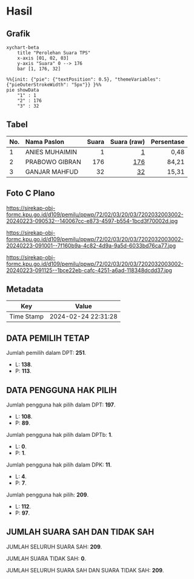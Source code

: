 # Hasil

## Grafik

```mermaid
xychart-beta
    title "Perolehan Suara TPS"
    x-axis [01, 02, 03]
    y-axis "Suara" 0 --> 176
    bar [1, 176, 32]
```

```mermaid
%%{init: {"pie": {"textPosition": 0.5}, "themeVariables": {"pieOuterStrokeWidth": "5px"}} }%%
pie showData
    "1" : 1
    "2" : 176
    "3" : 32
```

## Tabel

| No. | Nama Paslon    | Suara | Suara (raw) | Persentase |
|:--- |:-------------- | -----:| -----------:| ----------:|
| 1   | ANIES MUHAIMIN | 1     | [1][p-1]    | 0,48       |
| 2   | PRABOWO GIBRAN | 176   | [176][p-2]  | 84,21      |
| 3   | GANJAR MAHFUD  | 32    | [32][p-3]   | 15,31      |


[p-1]: https://github.com/gigit-pemilu/pemilu-2024-72-sulawesi-tengah/blob/main/pilpres/hitung-suara/sub/72-sulawesi-tengah/sub/02-poso/sub/03-lage/sub/2003-watuawu/sub/002-tps/sub/paslon-1.txt
[p-2]: https://github.com/gigit-pemilu/pemilu-2024-72-sulawesi-tengah/blob/main/pilpres/hitung-suara/sub/72-sulawesi-tengah/sub/02-poso/sub/03-lage/sub/2003-watuawu/sub/002-tps/sub/paslon-2.txt
[p-3]: https://github.com/gigit-pemilu/pemilu-2024-72-sulawesi-tengah/blob/main/pilpres/hitung-suara/sub/72-sulawesi-tengah/sub/02-poso/sub/03-lage/sub/2003-watuawu/sub/002-tps/sub/paslon-3.txt

## Foto C Plano

https://sirekap-obj-formc.kpu.go.id/d109/pemilu/ppwp/72/02/03/20/03/7202032003002-20240223-090532--140067cc-e873-4597-b554-1bcd3f70002d.jpg

https://sirekap-obj-formc.kpu.go.id/d109/pemilu/ppwp/72/02/03/20/03/7202032003002-20240223-091001--7f160b9a-4c82-4d9a-9a5d-6033bd76ca77.jpg

https://sirekap-obj-formc.kpu.go.id/d109/pemilu/ppwp/72/02/03/20/03/7202032003002-20240223-091125--1bce22eb-cafc-4251-a6ad-118348dcdd37.jpg


## Metadata

| Key        | Value               |
| ---------- | ------------------- |
| Time Stamp | 2024-02-24 22:31:28 |


## DATA PEMILIH TETAP

Jumlah pemilih dalam DPT: **251**.
 * L: **138**.
 * P: **113**.

## DATA PENGGUNA HAK PILIH

Jumlah pengguna hak pilih dalam DPT: **197**.
 * L: **108**.
 * P: **89**.

Jumlah pengguna hak pilih dalam DPTb: **1**.
 * L: **0**.
 * P: **1**.

Jumlah pengguna hak pilih dalam DPK: **11**.
 * L: **4**.
 * P: **7**.

Jumlah pengguna hak pilih: **209**.
 * L: **112**.
 * P: **97**.

## JUMLAH SUARA SAH DAN TIDAK SAH

JUMLAH SELURUH SUARA SAH: **209**.

JUMLAH SUARA TIDAK SAH: **0**.

JUMLAH SELURUH SUARA SAH DAN SUARA TIDAK SAH: **209**.



